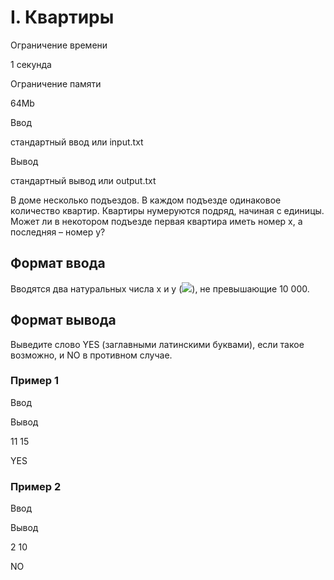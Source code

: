 I. Квартиры
===========

Ограничение времени

1 секунда

Ограничение памяти

64Mb

Ввод

стандартный ввод или input.txt

Вывод

стандартный вывод или output.txt

В доме несколько подъездов. В каждом подъезде одинаковое количество квартир. Квартиры нумеруются подряд, начиная с единицы. Может ли в некотором подъезде первая квартира иметь номер x, а последняя – номер y?

Формат ввода
------------

Вводятся два натуральных числа x и y (![](/testsys/tex/render/eCBcbGVxc2xhbnQgeQ==.png)), не превышающие 10 000.

Формат вывода
-------------

Выведите слово YES (заглавными латинскими буквами), если такое возможно, и NO в противном случае.

### Пример 1

Ввод

Вывод

11
15

YES

### Пример 2

Ввод

Вывод

2 
10

NO